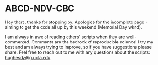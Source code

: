 # ABCD-NDV-CBC

Hey there, thanks for stopping by. Apologies for the incomplete page - aiming to get the code all up by this weekend (Memorial Day wknd). 

I am always in awe of reading others' scripts when they are well-commented. Comments are the bedrock of reproducible science! I try my best and am always trying to improve, so if you have suggestions please share. Feel free to reach out to me with any questions about the scripts: hughesdy@g.ucla.edu 

